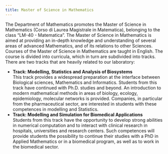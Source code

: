 ```yaml
---
title: Master of Science in Mathematics
---
```


The Department of Mathematics promotes the Master of Science in Mathematics (Corso di Laurea Magistrale in Matematica), belonging to the class “LM-40 - Matematica”. The Master of Science in Mathematics is aimed at providing an in-depth knowledge and understanding of several areas of advanced Mathematics, and of its relations to other Sciences. Courses of the Master of Science in Mathematics are taught in English. The course is divided into curricula, which in turn are subdivided into tracks. 
<br/>
There are two tracks that are heavily related to our laboratory:
<ul>
<li>
<strong>Track: Modelling, Statistics and Analysis of Biosystems</strong>
<br/>
This track provides a widespread preparation at the interface between Biological sciences, Mathematics and Informatics. Students from this track have continued with Ph.D. studies and beyond. An introduction to modern mathematical methods in areas of biology, ecology, epidemiology, molecular networks is provided. Companies, in particular from the pharmaceutical sector, are interested in students with these competences in modelling and Statistics.
</li>
<li>
<strong>Track: Modelling and Simulation for Biomedical Applications</strong>
<br/>
Students from this track have the opportunity to develop strong abilities in numerical computation and to interact with clinical research in hospitals, universities and research centers. Such competences will provide students the possibility to continue their studies with a PhD in Applied Mathematics or in a biomedical program, as well as to work in the biomedical sector.
</li>
</ul>